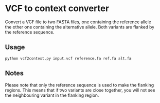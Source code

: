 # VCF to context converter
Convert a VCF file to two FASTA files, one containing the reference allele the
other one containing the alternative allele. Both variants are flanked by  the
reference sequence.

## Usage

    python vcf2context.py input.vcf reference.fa ref.fa alt.fa

## Notes
Please note that only the reference sequence is used to make the flanking
regions. This means that if two variants are close together, you will not see
the neighbouring variant in the flanking region.
